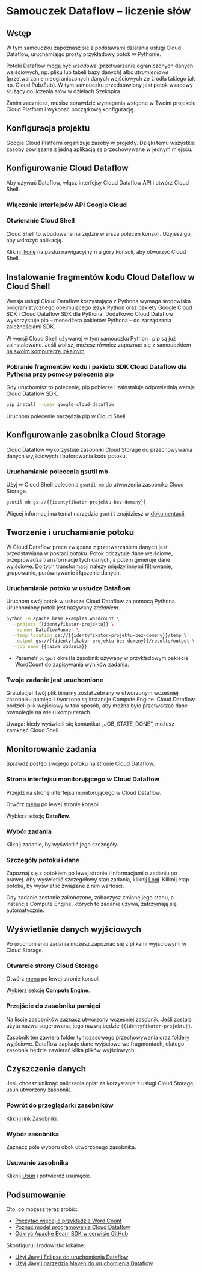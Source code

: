 # Samouczek Dataflow – liczenie słów

<walkthrough-tutorial-url url="https://cloud.google.com/dataflow/docs/quickstarts/quickstart-python"></walkthrough-tutorial-url>
<walkthrough-watcher-constant value="dataflow-intro" key="directory"></walkthrough-watcher-constant>
<walkthrough-watcher-constant value="dataflow-intro" key="job-name"></walkthrough-watcher-constant>

## Wstęp

W tym samouczku zapoznasz się z podstawami działania usługi Cloud Dataflow, uruchamiając prosty przykładowy potok w Pythonie.

Potoki Dataflow mogą być *wsadowe* (przetwarzanie ograniczonych danych wejściowych, np. pliku lub tabeli bazy danych) albo *strumieniowe* (przetwarzanie nieograniczonych danych wejściowych ze źródła takiego jak np. Cloud Pub/Sub). W tym samouczku przedstawiony jest potok wsadowy służący do liczenia słów w dziełach Szekspira.

Zanim zaczniesz, musisz sprawdzić wymagania wstępne w Twoim projekcie Cloud Platform i wykonać początkową konfigurację.

## Konfiguracja projektu

Google Cloud Platform organizuje zasoby w projekty. Dzięki temu wszystkie zasoby powiązane z jedną aplikacją są przechowywane w jednym miejscu.

<walkthrough-project-billing-setup></walkthrough-project-billing-setup>
<walkthrough-project-permissions permissions="dataflow.jobs.create"></walkthrough-project-permissions>

## Konfigurowanie Cloud Dataflow

Aby używać Dataflow, włącz interfejsy Cloud Dataflow API i otwórz Cloud Shell.

### Włączanie interfejsów API Google Cloud

<walkthrough-enable-apis apis="compute.googleapis.com,dataflow,cloudresourcemanager.googleapis.com,logging,storage_component,storage_api,bigquery,pubsub">
</walkthrough-enable-apis>

### Otwieranie Cloud Shell

Cloud Shell to wbudowane narzędzie wiersza poleceń konsoli. Użyjesz go, aby wdrożyć aplikację.

Kliknij [ikonę][spotlight-open-devshell] <walkthrough-cloud-shell-icon></walkthrough-cloud-shell-icon> na pasku nawigacyjnym u góry konsoli, aby otworzyć Cloud Shell.

## Instalowanie fragmentów kodu Cloud Dataflow w Cloud Shell

Wersja usługi Cloud Dataflow korzystająca z Pythona wymaga środowiska programistycznego obejmującego język Python oraz pakiety Google Cloud SDK i Cloud Dataflow SDK dla Pythona.
Dodatkowo Cloud Dataflow wykorzystuje pip – menedżera pakietów Pythona – do zarządzania zależnościami SDK.

W wersji Cloud Shell używanej w tym samouczku Python i pip są już zainstalowane. Jeśli wolisz, możesz również zapoznać się z samouczkiem [na swoim komputerze lokalnym][dataflow-python-tutorial].

### Pobranie fragmentów kodu i pakietu SDK Cloud Dataflow dla Pythona przy pomocy polecenia pip

Gdy uruchomisz to polecenie, pip pobierze i zainstaluje odpowiednią wersję Cloud Dataflow SDK.

```bash
pip install --user google-cloud-dataflow
```

Uruchom polecenie narzędzia pip w Cloud Shell.

## Konfigurowanie zasobnika Cloud Storage

Cloud Dataflow wykorzystuje zasobniki Cloud Storage do przechowywania danych wyjściowych i buforowania kodu potoku.

### Uruchamianie polecenia gsutil mb

Użyj w Cloud Shell polecenia `gsutil mb` do utworzenia zasobnika Cloud Storage.

```bash
gsutil mb gs://{{identyfikator-projektu-bez-domeny}}
```

Więcej informacji na temat narzędzia `gsutil` znajdziesz w [dokumentacji][gsutil-docs].

## Tworzenie i uruchamianie potoku

W Cloud Dataflow praca związana z przetwarzaniem danych jest przedstawiana w postaci *potoku*. Potok odczytuje dane wejściowe, przeprowadza transformacje tych danych, a potem generuje dane wyjściowe. Do tych transformacji należy między innymi filtrowanie, grupowanie, porównywanie i łączenie danych.

### Uruchamianie potoku w usłudze Dataflow

Uruchom swój potok w usłudze Cloud Dataflow za pomocą Pythona. Uruchomiony potok jest nazywany *zadaniem*.

```bash
python -m apache_beam.examples.wordcount \
  --project {{identyfikator-projektu}} \
  --runner DataflowRunner \
  --temp_location gs://{{identyfikator-projektu-bez-domeny}}/temp \
  --output gs://{{identyfikator-projektu-bez-domeny}}/results/output \
  --job_name {{nazwa_zadania}}
```

  *  Parametr `output` określa zasobnik używany w przykładowym pakiecie WordCount do zapisywania wyników zadania.

### Twoje zadanie jest uruchomione

Gratulacje! Twój plik binarny został zebrany w utworzonym wcześniej zasobniku pamięci i tworzone są instancje Compute Engine. Cloud Dataflow podzieli plik wejściowy w taki sposób, aby można było przetwarzać dane równolegle na wielu komputerach.

Uwaga: kiedy wyświetli się komunikat „JOB_STATE_DONE”, możesz zamknąć Cloud Shell.

## Monitorowanie zadania

Sprawdź postęp swojego potoku na stronie Cloud Dataflow.

### Strona interfejsu monitorującego w Cloud Dataflow

Przejdź na stronę interfejsu monitorującego w Cloud Dataflow.

Otwórz [menu][spotlight-console-menu] po lewej stronie konsoli.

Wybierz sekcję **Dataflow**.

<walkthrough-menu-navigation sectionid="DATAFLOW_SECTION"></walkthrough-menu-navigation>

### Wybór zadania

Kliknij zadanie, by wyświetlić jego szczegóły.

### Szczegóły potoku i dane

Zapoznaj się z potokiem po lewej stronie i informacjami o zadaniu po prawej. Aby wyświetlić szczegółowy stan zadania, kliknij [Logi][spotlight-job-logs]. Kliknij etap potoku, by wyświetlić związane z nim wartości.

Gdy zadanie zostanie zakończone, zobaczysz zmianę jego stanu, a instancje Compute Engine, których to zadanie używa, zatrzymają się automatycznie.

## Wyświetlanie danych wyjściowych

Po uruchomieniu zadania możesz zapoznać się z plikami wyjściowymi w Cloud Storage.

### Otwarcie strony Cloud Storage

Otwórz [menu][spotlight-console-menu] po lewej stronie konsoli.

Wybierz sekcję **Compute Engine**.

<walkthrough-menu-navigation sectionid="STORAGE_SECTION"></walkthrough-menu-navigation>

### Przejście do zasobnika pamięci

Na liście zasobników zaznacz utworzony wcześniej zasobnik. Jeśli została użyta nazwa sugerowana, jego nazwą będzie `{{identyfikator-projektu}}`.

Zasobnik ten zawiera folder tymczasowego przechowywania oraz foldery wyjściowe. Dataflow zapisuje dane wyjściowe we fragmentach, dlatego zasobnik będzie zawierać kilka plików wyjściowych.

## Czyszczenie danych

Jeśli chcesz uniknąć naliczania opłat za korzystanie z usługi Cloud Storage, usuń utworzony zasobnik.

### Powrót do przeglądarki zasobników

Kliknij link [Zasobniki][spotlight-buckets-link].

### Wybór zasobnika

Zaznacz pole wyboru obok utworzonego zasobnika.

### Usuwanie zasobnika

Kliknij [Usuń][spotlight-delete-bucket] i potwierdź usunięcie.

## Podsumowanie

<walkthrough-conclusion-trophy></walkthrough-conclusion-trophy>

Oto, co możesz teraz zrobić:

  *  [Poczytać więcej o przykładzie Word Count][wordcount]
  *  [Poznać model programowania Cloud Dataflow][df-pipelines]
  *  [Odkryć Apache Beam SDK w serwisie GitHub][beam-sdk]

Skonfiguruj środowisko lokalne:

  *  [Użyj Javy i Eclipse do uruchomienia Dataflow][df-eclipse]
  *  [Użyj Javy i narzędzia Maven do uruchomienia Dataflow][df-maven]

[beam-sdk]: https://github.com/apache/beam/tree/master/sdks/python
[dataflow-python-tutorial]: https://cloud.google.com/dataflow/docs/quickstarts/quickstart-python
[df-eclipse]: https://cloud.google.com/dataflow/docs/quickstarts/quickstart-java-eclipse
[df-maven]: https://cloud.google.com/dataflow/docs/quickstarts/quickstart-java-maven
[df-pipelines]: https://cloud.google.com/dataflow/model/programming-model-beam
[gsutil-docs]: https://cloud.google.com/storage/docs/gsutil
[spotlight-buckets-link]: walkthrough://spotlight-pointer?cssSelector=.p6n-cloudstorage-path-link
[spotlight-console-menu]: walkthrough://spotlight-pointer?spotlightId=console-nav-menu
[spotlight-delete-bucket]: walkthrough://spotlight-pointer?cssSelector=#p6n-cloudstorage-delete-buckets
[spotlight-job-logs]: walkthrough://spotlight-pointer?cssSelector=#p6n-dax-job-logs-toggle
[spotlight-open-devshell]: walkthrough://spotlight-pointer?spotlightId=devshell-activate-button
[wordcount]: https://beam.apache.org/get-started/wordcount-example/
